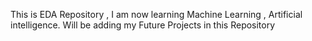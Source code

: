 This is EDA Repository ,
I am now learning Machine Learning , Artificial intelligence. 
Will be adding my Future Projects in this Repository

